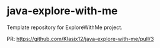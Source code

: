 # java-explore-with-me
Template repository for ExploreWithMe project.


PR: https://github.com/Klasix12/java-explore-with-me/pull/3
